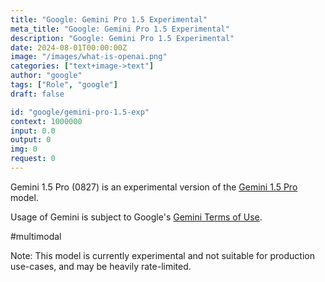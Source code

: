 ```yaml
---
title: "Google: Gemini Pro 1.5 Experimental"
meta_title: "Google: Gemini Pro 1.5 Experimental"
description: "Google: Gemini Pro 1.5 Experimental"
date: 2024-08-01T00:00:00Z
image: "/images/what-is-openai.png"
categories: ["text+image->text"]
author: "google"
tags: ["Role", "google"]
draft: false

id: "google/gemini-pro-1.5-exp"
context: 1000000
input: 0.0
output: 0
img: 0
request: 0
---
```


Gemini 1.5 Pro (0827) is an experimental version of the [Gemini 1.5 Pro](/google/gemini-pro-1.5) model.

Usage of Gemini is subject to Google's [Gemini Terms of Use](https://ai.google.dev/terms).

#multimodal

Note: This model is currently experimental and not suitable for production use-cases, and may be heavily rate-limited.

